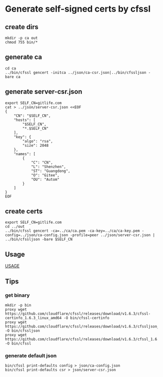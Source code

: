 # Generate self-signed certs by cfssl

## create dirs

```
mkdir -p ca out
chmod 755 bin/*
```

## generate ca

```
cd ca
../bin/cfssl gencert -initca ../json/ca-csr.json|../bin/cfssljson -bare ca
```

## generate server-csr.json

```
export SELF_CN=gitlife.com
cat > ../json/server-csr.json <<EOF
{
    "CN": "$SELF_CN",
    "hosts": [
        "$SELF_CN",
        "*.$SELF_CN"
    ],
    "key": {
        "algo": "rsa",
        "size": 2048
    },
    "names": [
        {
            "C": "CN",
            "L": "Shenzhen",
            "ST": "Guangdong",
            "O": "Gitee",
            "OU": "Autom"
        }
    ]
}
EOF
```

## create certs

```
export SELF_CN=gitlife.com
cd ../out
../bin/cfssl gencert -ca=../ca/ca.pem -ca-key=../ca/ca-key.pem -config=../json/ca-config.json -profile=peer ../json/server-csr.json | ../bin/cfssljson -bare $SELF_CN
```

## Usage

[USAGE](./USAGE.md)

## Tips

### get binary

```
mkdir -p bin
proxy wget https://github.com/cloudflare/cfssl/releases/download/v1.6.3/cfssl-certinfo_1.6.3_linux_amd64 -O bin/cfssl-certinfo
proxy wget https://github.com/cloudflare/cfssl/releases/download/v1.6.3/cfssljson_1.6.3_linux_amd64 -O bin/cfssljson
proxy wget https://github.com/cloudflare/cfssl/releases/download/v1.6.3/cfssl_1.6.3_linux_amd64 -O bin/cfssl
```

### generate default json

```
bin/cfssl print-defaults config > json/ca-config.json
bin/cfssl print-defaults csr > json/server-csr.json
```
